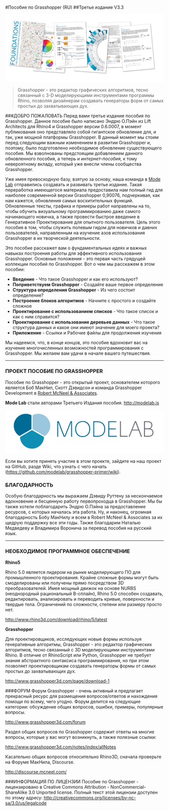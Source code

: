 #Пособие по Grasshopper (RU)
##Третье издание V3.3


![Primer Release Cover](0-about/images/GHP3_5Pages.png)

> Grasshopper - это редактор графических алгоритмов, тесно связанный с 3-D моделирующими инструментами программы Rhino, позволяя дизайнерам создавать генераторы форм от самых простых до захватывающих дух.

###ДОБРО ПОЖАЛОВАТЬ
Перед вами третье издание пособия по Grasshopper. Данное пособие было написано Эндрю О.Пэйн из Lift Architects для Rhino4 и Grasshopper версии 0.6.0007, в момент публикования оно представляло собой гигантское обновление для, и так, уже мощной платформы Grasshopper. В данный момент мы стоим перед следующим важным изменением в развитии Grasshopper и, поэтому, было подготовлено необходимое обновление существующего пособия. Мы взволнованы предстоящим добавлением данного обновленного пособия, а теперь и *интернет-пособия*, к тому невероятному вкладу, который уже внесли члены сообщества Grasshopper.

Уже имея превосходную базу, взятую за основу, наша команда в [Mode Lab](http://modelab.is) отправились создавать и развивать третье издание. Такая переработка имеющегося материала предоставила нам полный гид для наиболее современной версии Grasshopper 0,90076, подчеркивая, как нам кажется, обновления самых восхитительных функций. Обновленные тексты, графика и примеры работ направлены на то, чтобы обучить визуальному программированию даже самого начинающего новичка, а также провести быстрое введение в Генеративное Проектирование для опытного пользователя. Цель этого пособия в том, чтобы служить полевым гидом для новичков и давних пользователей, направленным на изучение азов использования Grasshopper в их творческой деятельности.

Это пособие расскажет вам о фундаментальных идеях и важных
навыках построения работы для эффективного использования Grasshopper. Основные 
положения - это первая часть грядущей коллекции пособий по Grasshopper. Вот о чем мы расскажем в этом пособии:
* **Введение** - Что такое Grasshopper и как его используют?
* **Поприветствуем Grasshopper** - Создайте ваше первое определение
* **Структура определения Grasshopper** - Из чего состоит определение?
* **Построение блоков алгоритмов** - Начните с простого и создайте сложное
* **Проектирование с использованием списков** - Что такое список и как с ним справится?
* **Проектирование с использование деревьев данных** - Что такое структура данных и какое они имеют значение для моего проекта?
* **Приложение** - Ссылки и Рабочие файлы для продолжения изучения

Мы надеемся, что, в конце концов, это пособие вдохновит вас на изучение
многочисленных возможностей программирования с Grasshopper. 
Мы желаем вам удачи в начале вашего путешествия.

---
### ПРОЕКТ ПОСОБИЕ ПО GRASSHOPPER

Пособие по Grasshopper - это открытый проект, основателем которого является Боб МакНил, Скотт Дэвидсон и команда Grasshopper Development в [Robert McNeel & Associates](http://www.en.na.mcneel.com/).

**Mode Lab** стали авторами Третьего Издания пособия. http://modelab.is

![Mode Lab Logo](0-about/images/MODELAB_Logo.png)

Если вы хотите принять участие в этом проекте, зайдите на наш проект на GitHub, разде Wiki, что узнать с чего начать  (https://github.com/modelab/grasshopper-primer/wiki).

### БЛАГОДАРНОСТЬ
Особую благодарность мы выражаем Дэвиду Руттену за нескончаемое вдохновение
и бесценную работу первопроходца в Grasshopper. Мы бы также хотели поблагодарить
Эндрю О.Пэйна за предоставление ресурсов, с которых началась эта работа. 
Ну, и наконец, огромная благодарность Бобу МакНилу и всем в Robert McNeel & Associates 
за их щедрую поддержку все эти годы. Также благодарим Наталью Медведеву и Владимира Воронича за перевод пособия на русский язык.

---
### НЕОБХОДИМОЕ ПРОГРАММНОЕ ОБЕСПЕЧЕНИЕ
**Rhino5**

Rhino 5.0 является лидером на рынке моделирующего ПО для промышленного
проектирования. Крайне сложные формы могут быть смоделированы или 
получены прямо посредством 3D преобразователей. Имея мощный движок 
на основе NURBS (неоднородный рациональный В-сплайн),
Rhino 5.0 способен создавать, редактировать,
анализировать и переводить кривые, поверхности и твердые тела. 
Ограничений по сложности, степени или размеру просто нет.

http://www.rhino3d.com/download/rhino/5/latest

**Grasshopper**

Для проектировщиков, исследующих новые формы используя генеративные 
алгоритмы, Grasshopper - это редактор графических алгоритмов, тесно
связанный с 3D моделирующими инструментами Rhino. В отличие от 
RhinoScript или Python, Grasshopper не требует знания абстрактного
синтаксиса программирования, но при этом позволяет проектировщикам
создавать генераторы формы от самых простых до захватывающих дух.

http://www.grasshopper3d.com/page/download-1

###ФОРУМ
Форум Grasshopper - очень активный и предлагает прекрасный ресурс 
для размещения вопросов/ответов и нахождения помощи по всему, чего
угодно. Форум делится на следующие категории: обсуждение общих 
вопросов, ошибки, примеры, популярные вопросы.

http://www.grasshopper3d.com/forum

Раздел общих вопросов по Grasshopper содержит ответы на многие 
вопросы, которые у вас могут возникнуть, а также полезные ссылки:

http://www.grasshopper3d.com/notes/index/allNotes

Касательно общих вопросов относительно Rhino3D, сначала проверьте
на Форуме МакНила, Discourse.

http://discourse.mcneel.com/

###ИНФОРМАЦИЯ ПО ЛИЦЕНЗИИ
Пособие по Grasshopper - лицензировано в Creative Commons Attribution - NonCommercial-ShareAlike 3.0 Unported license. Полный текст этой лицензии доступен по этому адресу: http://creativecommons.org/licenses/by-nc-sa/3.0/us/legalcode
